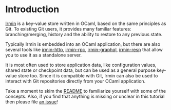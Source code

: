# Introduction

[Irmin](https://github.com/mirage/irmin) is a key-value store written in OCaml, based on the same principles as Git. To existing Git users, it provides many familiar features: branching/merging, history and the ability to restore to any previous state.

Typically Irmin is embedded into an OCaml application, but there are also several tools like [irmin-http](https://github.com/mirage/irmin), [irmin-rpc](https://github.com/zshipko/irmin-rpc), [irmin-graphql](https://github.com/andreas/irmin-graphql), [irmin-resp](https://github.com/zshipko/irmin-resp) that allow you to use it as a standalone server.

It is most often used to store application data, like configuration values, shared state or checkpoint data, but can be used as a general purpose key-value store too. Since it is compatible with Git, Irmin can also be used to interact with Git repositories directly from your OCaml application.

Take a moment to skim the [README](https://github.com/mirage/irmin/blob/master/README.md) to familiarize yourself with some of the concepts. Also, if you find that anything is missing or unclear in this tutorial then please file [an issue](https://github.com/zshipko/irmin-tutorial/issues)!
